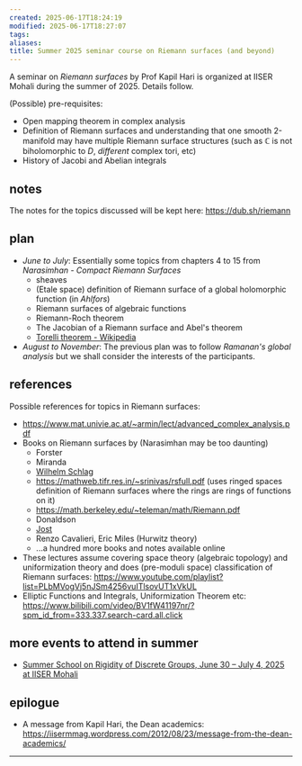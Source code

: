 ```yaml
---
created: 2025-06-17T18:24:19
modified: 2025-06-17T18:27:07
tags:
aliases:
title: Summer 2025 seminar course on Riemann surfaces (and beyond)
---
```


A seminar on *Riemann surfaces* by Prof Kapil Hari is organized at IISER Mohali during the summer of 2025. Details follow.

(Possible) pre-requisites:

- Open mapping theorem in complex analysis
- Definition of Riemann surfaces and understanding that one smooth 2-manifold may have multiple Riemann surface structures (such as $\mathbb{C}$ is not biholomorphic to $D$, *different* complex tori, etc)
- History of Jacobi and Abelian integrals

## notes

The notes for the topics discussed will be kept here: https://dub.sh/riemann 

## plan

- *June to July*: Essentially some topics from chapters 4 to 15 from _Narasimhan - Compact Riemann Surfaces_
	- sheaves
	- (Etale space) definition of Riemann surface of a global holomorphic function (in _Ahlfors_)
	- Riemann surfaces of algebraic functions
	- Riemann-Roch theorem
	- The Jacobian of a Riemann surface and Abel's theorem
	- [Torelli theorem - Wikipedia](https://en.wikipedia.org/wiki/Torelli_theorem)
- *August to November*: The previous plan was to follow *Ramanan's global analysis* but we shall consider the interests of the participants.

## references

Possible references for topics in Riemann surfaces:

- https://www.mat.univie.ac.at/~armin/lect/advanced_complex_analysis.pdf
- Books on Riemann surfaces by (Narasimhan may be too daunting)
	- Forster
	- Miranda
	- [Wilhelm Schlag](https://gauss.math.yale.edu/~ws442/complex.pdf)
	- https://mathweb.tifr.res.in/~srinivas/rsfull.pdf (uses ringed spaces definition of Riemann surfaces where the rings are rings of functions on it)
	- https://math.berkeley.edu/~teleman/math/Riemann.pdf
	- Donaldson
	- [Jost](https://webhomes.maths.ed.ac.uk/~v1ranick/papers/jost.pdf)
	- Renzo Cavalieri, Eric Miles (Hurwitz theory)
	- ...a hundred more books and notes available online
- These lectures assume covering space theory (algebraic topology) and uniformization theory and does (pre-moduli space) classification of Riemann surfaces: https://www.youtube.com/playlist?list=PLbMVogVj5nJSm4256vuITlsovUT1xVkUL
- Elliptic Functions and Integrals, Uniformization Theorem etc: https://www.bilibili.com/video/BV1fW41197nr/?spm_id_from=333.337.search-card.all.click

## more events to attend in summer

- [Summer School on Rigidity of Discrete Groups, June 30 – July 4, 2025 at IISER Mohali](https://docs.google.com/document/d/18rjLGn7hJHEmRk-QYcSysw5hH7nbYy5A/edit?tab=t.0#heading=h.afyu0gteis61)

## epilogue

- A message from Kapil Hari, the Dean academics: https://iisermmag.wordpress.com/2012/08/23/message-from-the-dean-academics/


---

